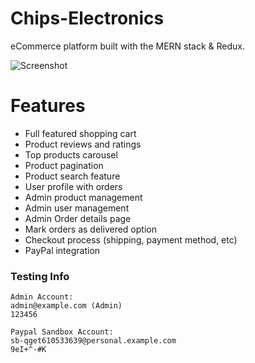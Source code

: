 # Chips-Electronics
eCommerce platform built with the MERN stack & Redux.

![Screenshot](/../master/screenshot.png?raw=true "Screenshot")

# Features
* Full featured shopping cart
* Product reviews and ratings
* Top products carousel
* Product pagination
* Product search feature
* User profile with orders
* Admin product management
* Admin user management
* Admin Order details page
* Mark orders as delivered option
* Checkout process (shipping, payment method, etc)
* PayPal  integration

### Testing Info ###

```
Admin Account:
admin@example.com (Admin)
123456

Paypal Sandbox Account:
sb-qget610533639@personal.example.com
9eI+^-#K
```

